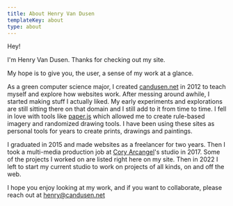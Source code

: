 ```yaml
---
title: About Henry Van Dusen
templateKey: about
type: about
---
```

Hey!

I'm Henry Van Dusen. Thanks for checking out my site. 

My hope is to give you, the user, a sense of my work at a glance. 

As a green computer science major, I created [candusen.net](https://candusen.net) in 2012 to teach myself and explore how websites work. After messing around awhile, I started making stuff I actually liked. My early experiments and explorations are still sitting there on that domain and I still add to it from time to time. I fell in love with tools like [paper.js](https://paperjs.org) which allowed me to create rule-based imagery and randomized drawing tools. I have been using these sites as personal tools for years to create prints, drawings and paintings.

I graduated in 2015 and made websites as a freelancer for two years. Then I took a multi-media production job at [Cory Arcangel](https://coryarcangel.com)'s studio in 2017. Some of the projects I worked on are listed right here on my site. Then in 2022 I left to start my current studio to work on projects of all kinds, on and off the web.

I hope you enjoy looking at my work, and if you want to collaborate, please reach out at [henry@candusen.net](mailto:henry@candusen.net)